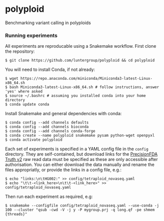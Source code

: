 # polyploid
Benchmarking variant calling in polyploids

### Running experiments

All experiments are reproducable using a Snakemake workflow. First clone the repository:

```shell
$ git clone https://github.com/luntergroup/polyploid && cd polyploid
```

You will need to install Conda, if not already:

```shell
$ wget https://repo.anaconda.com/miniconda/Miniconda3-latest-Linux-x86_64.sh
$ bash Miniconda3-latest-Linux-x86_64.sh # follow instructions, answer 'yes' where asked
$ source ~/.bashrc # assuming you installed conda into your home directory
$ conda update conda
```

Install Snakemake and general dependencies with conda:

```shell
$ conda config --add channels defaults
$ conda config --add channels bioconda
$ conda config --add channels conda-forge
$ conda create --name polyploid snakemake pysam python-wget openpyxl
$ conda activate polyploid
```

Each set of experiments is specified in a YAML config file in the `config` directory. They are self-contained, but download links for the [PrecisionFDA Truth v2](https://precision.fda.gov/challenges/10) raw read data must be specified as these are only accessible after authorisation. You can either download the data manually and rename the files appropriatly, or provide the links in a config file, e.g.:

```shell
$ echo "links:\n\tHG002:" >> config/tetraploid_novaseq.yaml
$ echo "\t\t-<link_here>\n\t\t-<link_here>" >> config/tetraploid_novaseq.yaml
```

Then run each experiment as required, e.g:

```shell
$ snakemake --configfile config/tetraploid_novaseq.yaml --use-conda -j 100 --cluster "qsub -cwd -V -j y -P mygroup.prj -q long.qf -pe shmem {threads}"
```


